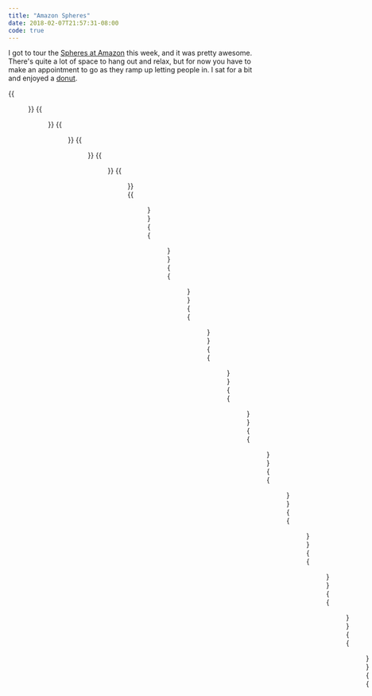 ```yaml
---
title: "Amazon Spheres"
date: 2018-02-07T21:57:31-08:00
code: true
---
```

I got to tour the [Spheres at Amazon](https://www.seattlespheres.com) this week, and it was pretty awesome. There's quite a lot of space to hang out and relax, but for now you have to make an appointment to go as they ramp up letting people in. I sat for a bit and enjoyed a [donut](https://www.gpdoughnuts.com).

{{<figure src="/images/spheres/2018-02-06_09-20-06_475.jpg">}}
{{<figure src="/images/spheres/2018-02-06_09-21-50_875.jpg">}}
{{<figure src="/images/spheres/2018-02-06_09-22-21_961.jpg">}}
{{<figure src="/images/spheres/2018-02-06_09-22-55_148.jpg">}}
{{<figure src="/images/spheres/2018-02-06_09-23-20_444.jpg">}}
{{<figure src="/images/spheres/2018-02-06_09-24-42_461.jpg">}}
{{<figure src="/images/spheres/2018-02-06_09-26-41_091.jpg">}}
{{<figure src="/images/spheres/2018-02-06_09-27-28_219.jpg">}}
{{<figure src="/images/spheres/2018-02-06_09-27-54_271.jpg">}}
{{<figure src="/images/spheres/2018-02-06_09-28-10_195.jpg">}}
{{<figure src="/images/spheres/2018-02-06_09-28-34_363.jpg">}}
{{<figure src="/images/spheres/2018-02-06_09-28-50_704.jpg">}}
{{<figure src="/images/spheres/2018-02-06_09-29-00_993.jpg">}}
{{<figure src="/images/spheres/2018-02-06_09-29-12_478.jpg">}}
{{<figure src="/images/spheres/2018-02-06_09-30-16_283.jpg">}}
{{<figure src="/images/spheres/2018-02-06_09-30-42_263.jpg">}}
{{<figure src="/images/spheres/2018-02-06_09-30-59_092.jpg">}}
{{<figure src="/images/spheres/2018-02-06_09-31-32_360.jpg">}}
{{<figure src="/images/spheres/2018-02-06_09-31-43_778.jpg">}}
{{<figure src="/images/spheres/2018-02-06_09-32-44_415.jpg">}}
{{<figure src="/images/spheres/2018-02-06_09-34-09_162.jpg">}}
{{<figure src="/images/spheres/2018-02-06_09-34-24_091.jpg">}}
{{<figure src="/images/spheres/2018-02-06_09-35-18_861.jpg">}}

I took these pictures on my iPhone 8 Plus, and pretty much just walked around and snapped whatever.

To put these on this page, I wanted to resize them such that the width of the images was fixed regardless of their orientation. To do this, I used [ImageMagick](https://www.imagemagick.org/script/index.php). These notes are mostly for me.

First, I need to find each image's orientation:

```bash
for i in `ls *.jpeg`; do 
   j=`identify -format '%[orientation]' $i`; 
   echo $j,$i;
done
```

This gives output like this:

```bash
BottomRight,2018-02-06_09-30-16_283.jpeg
RightTop,2018-02-06_09-30-25_981.jpeg
```

* BottomRight = landscape, or wider than tall.
* RightTop = portrait, or taller than wide.

To resize the portrait images (and also rename them from .jpeg to .jpg):
```bash
for i in `grep RightTop files.out | cut -d, -f2`; do 
    echo $i; 
    convert $i -resize "1024x" -sampling-factor 4:2:0 -strip -quality 85 -interlace JPEG -colorspace sRGB -auto-orient ${i: : -5}.jpg; 
done
```

To resize the landscape images:
```bash
for i in `grep BottomRight files.out | cut -d, -f2`; do
    echo $i; 
    convert $i -resize "768x" -sampling-factor 4:2:0 -strip -quality 85 -interlace JPEG -colorspace sRGB -auto-orient ${i: : -5}.jpg;
done
```

Neat!

